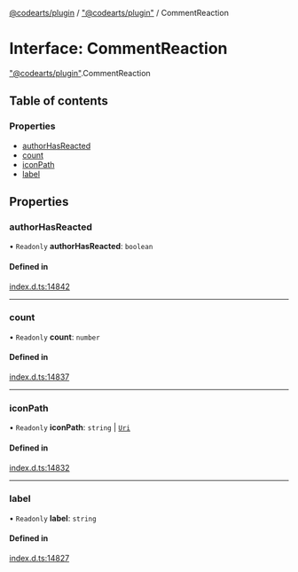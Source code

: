 [@codearts/plugin](../README.md) / ["@codearts/plugin"](../modules/_codearts_plugin_.md) / CommentReaction

# Interface: CommentReaction

["@codearts/plugin"](../modules/_codearts_plugin_.md).CommentReaction

## Table of contents

### Properties

- [authorHasReacted](codearts_plugin_.CommentReaction.md#authorhasreacted)
- [count](codearts_plugin_.CommentReaction.md#count)
- [iconPath](codearts_plugin_.CommentReaction.md#iconpath)
- [label](codearts_plugin_.CommentReaction.md#label)

## Properties

### authorHasReacted

• `Readonly` **authorHasReacted**: `boolean`

#### Defined in

[index.d.ts:14842](https://github.com/huaweicloud/cloudide-plugin-api/blob/203b986/index.d.ts#L14842)

___

### count

• `Readonly` **count**: `number`

#### Defined in

[index.d.ts:14837](https://github.com/huaweicloud/cloudide-plugin-api/blob/203b986/index.d.ts#L14837)

___

### iconPath

• `Readonly` **iconPath**: `string` \| [`Uri`](../classes/codearts_plugin_.Uri.md)

#### Defined in

[index.d.ts:14832](https://github.com/huaweicloud/cloudide-plugin-api/blob/203b986/index.d.ts#L14832)

___

### label

• `Readonly` **label**: `string`

#### Defined in

[index.d.ts:14827](https://github.com/huaweicloud/cloudide-plugin-api/blob/203b986/index.d.ts#L14827)
